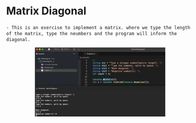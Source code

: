 # Matrix Diagonal

    - This is an exercise to implement a matrix. where we type the length of the matrix, type the neumbers and the program will inform the diagonal.

<p align="center">
  <img src="./screenshots/example1.png" width="350" title="Console">
</p>

